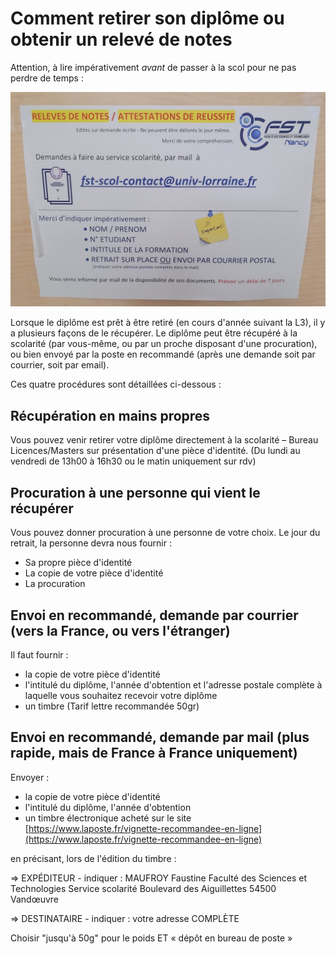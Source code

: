 Comment retirer son diplôme ou obtenir un relevé de notes
==========================

Attention, à lire impérativement *avant* de passer à la scol pour ne pas perdre de temps :

![Informations diplomes](assets/bureau_licences_masters.jpg "Bureau des licences et masters")

Lorsque le diplôme est prêt à être retiré (en cours d'année suivant la L3), il y a plusieurs façons de le récupérer. Le diplôme peut être récupéré à la scolarité (par vous-même, ou par un proche disposant d'une procuration), ou bien envoyé par la poste en recommandé (après une demande soit par courrier, soit par email).

Ces quatre procédures sont détaillées ci-dessous :


Récupération en mains propres
---
 
Vous pouvez venir retirer votre diplôme directement à la scolarité – Bureau Licences/Masters sur présentation d'une pièce d'identité.
(Du lundi au vendredi de 13h00 à 16h30 ou le matin uniquement sur rdv)


Procuration à une personne qui vient le récupérer
---
 
Vous pouvez donner procuration à une personne de votre choix.
Le jour du retrait, la personne devra nous fournir : 
- Sa propre pièce d'identité
- La copie de votre pièce d'identité
- La procuration 
 
Envoi en recommandé, demande par courrier (vers la France, ou vers l'étranger)
---


Il faut fournir :
 
- la copie de votre pièce d'identité
- l'intitulé du diplôme, l'année d'obtention et l'adresse postale complète à laquelle vous souhaitez recevoir votre diplôme
- un timbre
 (Tarif lettre recommandée 50gr)


Envoi en recommandé, demande par mail (plus rapide, mais de France à France uniquement)
---

Envoyer :
 
- la copie de votre pièce d'identité
- l'intitulé du diplôme, l'année d'obtention
- un timbre électronique acheté sur le site  [https://www.laposte.fr/vignette-recommandee-en-ligne](https://www.laposte.fr/vignette-recommandee-en-ligne)

en précisant, lors de l'édition du timbre :
 
=> EXPÉDITEUR - indiquer :
MAUFROY Faustine
Faculté des Sciences et Technologies
Service scolarité
Boulevard des Aiguillettes
54500 Vandœuvre
 
=> DESTINATAIRE - indiquer :
votre adresse COMPLÈTE
 
Choisir "jusqu'à 50g" pour le poids ET « dépôt en bureau de poste »


 

